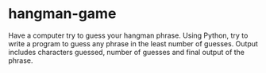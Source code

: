 # hangman-game
Have a computer try to guess your hangman phrase. 
Using Python, try to write a program to guess any phrase in the least number of guesses.
Output includes characters guessed, number of guesses and final output of the phrase.
